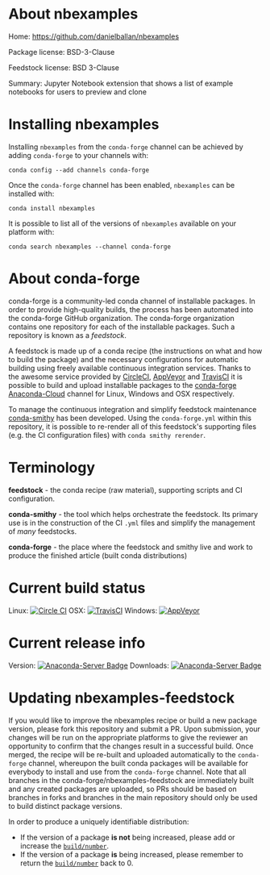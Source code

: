 About nbexamples
================

Home: https://github.com/danielballan/nbexamples

Package license: BSD-3-Clause

Feedstock license: BSD 3-Clause

Summary: Jupyter Notebook extension that shows a list of example notebooks for users to preview and clone



Installing nbexamples
=====================

Installing `nbexamples` from the `conda-forge` channel can be achieved by adding `conda-forge` to your channels with:

```
conda config --add channels conda-forge
```

Once the `conda-forge` channel has been enabled, `nbexamples` can be installed with:

```
conda install nbexamples
```

It is possible to list all of the versions of `nbexamples` available on your platform with:

```
conda search nbexamples --channel conda-forge
```



About conda-forge
=================

conda-forge is a community-led conda channel of installable packages.
In order to provide high-quality builds, the process has been automated into the
conda-forge GitHub organization. The conda-forge organization contains one repository
for each of the installable packages. Such a repository is known as a *feedstock*.

A feedstock is made up of a conda recipe (the instructions on what and how to build
the package) and the necessary configurations for automatic building using freely
available continuous integration services. Thanks to the awesome service provided by
[CircleCI](https://circleci.com/), [AppVeyor](http://www.appveyor.com/)
and [TravisCI](https://travis-ci.org/) it is possible to build and upload installable
packages to the [conda-forge](https://anaconda.org/conda-forge)
[Anaconda-Cloud](http://docs.anaconda.org/) channel for Linux, Windows and OSX respectively.

To manage the continuous integration and simplify feedstock maintenance
[conda-smithy](http://github.com/conda-forge/conda-smithy) has been developed.
Using the ``conda-forge.yml`` within this repository, it is possible to re-render all of
this feedstock's supporting files (e.g. the CI configuration files) with ``conda smithy rerender``.


Terminology
===========

**feedstock** - the conda recipe (raw material), supporting scripts and CI configuration.

**conda-smithy** - the tool which helps orchestrate the feedstock.
                   Its primary use is in the construction of the CI ``.yml`` files
                   and simplify the management of *many* feedstocks.

**conda-forge** - the place where the feedstock and smithy live and work to
                  produce the finished article (built conda distributions)

Current build status
====================

Linux: [![Circle CI](https://circleci.com/gh/conda-forge/nbexamples-feedstock.svg?style=shield)](https://circleci.com/gh/conda-forge/nbexamples-feedstock)
OSX: [![TravisCI](https://travis-ci.org/conda-forge/nbexamples-feedstock.svg?branch=master)](https://travis-ci.org/conda-forge/nbexamples-feedstock)
Windows: [![AppVeyor](https://ci.appveyor.com/api/projects/status/github/conda-forge/nbexamples-feedstock?svg=True)](https://ci.appveyor.com/project/conda-forge/nbexamples-feedstock/branch/master)

Current release info
====================
Version: [![Anaconda-Server Badge](https://anaconda.org/conda-forge/nbexamples/badges/version.svg)](https://anaconda.org/conda-forge/nbexamples)
Downloads: [![Anaconda-Server Badge](https://anaconda.org/conda-forge/nbexamples/badges/downloads.svg)](https://anaconda.org/conda-forge/nbexamples)


Updating nbexamples-feedstock
=============================

If you would like to improve the nbexamples recipe or build a new
package version, please fork this repository and submit a PR. Upon submission,
your changes will be run on the appropriate platforms to give the reviewer an
opportunity to confirm that the changes result in a successful build. Once
merged, the recipe will be re-built and uploaded automatically to the
`conda-forge` channel, whereupon the built conda packages will be available for
everybody to install and use from the `conda-forge` channel.
Note that all branches in the conda-forge/nbexamples-feedstock are
immediately built and any created packages are uploaded, so PRs should be based
on branches in forks and branches in the main repository should only be used to
build distinct package versions.

In order to produce a uniquely identifiable distribution:
 * If the version of a package **is not** being increased, please add or increase
   the [``build/number``](http://conda.pydata.org/docs/building/meta-yaml.html#build-number-and-string).
 * If the version of a package **is** being increased, please remember to return
   the [``build/number``](http://conda.pydata.org/docs/building/meta-yaml.html#build-number-and-string)
   back to 0.
